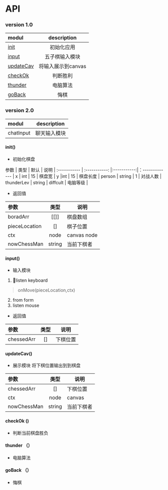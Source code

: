 # API
### version 1.0
modul        |  description  |
:----------- | :-----------: |
[init](#init)             |初始化应用       | 
[input](#inpuy)        |五子棋输入模块   |
[updateCav](#updatecav)    |将输入展示到canvas|
[checkOk](#checkOk)      |判断胜利        |
[thunder](#thunder)      |电脑算法        |
[goBack](#goBack)       |悔棋            |

### version 2.0
modul        |  description  |
:----------- | :-----------: |
chatInput    |聊天输入模块     |


#### init()
- 初始化棋盘

参数          | 类型           | 默认        | 说明           |
:----------- | :-----------: |:-----------:|：------------- |
x            | int           | 15          | 棋盘宽         |
y            |int            | 15          | 棋盘长度        |
person       | string        | 1           | 对战人数        |
thunderLev   | string        | diffcult    |   电脑等级      |

- 返回值

参数          | 类型           | 说明          |
:----------- | :-----------:  |------------- |
boradArr     | [[]]           | 棋盘数组       |
pieceLocation| []            | 棋子位置        | 
ctx          | node          | canvas node   | 
nowChessMan  | string        | 当前下棋者      |  

#### input()
- 输入模块
1.  listen  keyboard
  > onMove(pieceLocation,ctx)
2. from form
3. listen mouse

- 返回值

参数          | 类型           | 说明          |
:----------- | :-----------:  |------------- |
chessedArr   | []             |  下棋位置      |

#### updateCav()
- 展示模块
将下棋位置输出到到棋盘

参数          | 类型           | 说明          |
:----------- | :-----------:  |------------- |
chessedArr   |  []            | 下棋位置      |
ctx          | node           | canvas       |
nowChessMan  | string         | 当前下棋者     |  

#### checkOk ()
- 判断当前棋盘胜负

#### thunder （）
- 电脑算法

#### goBack （）
- 悔棋